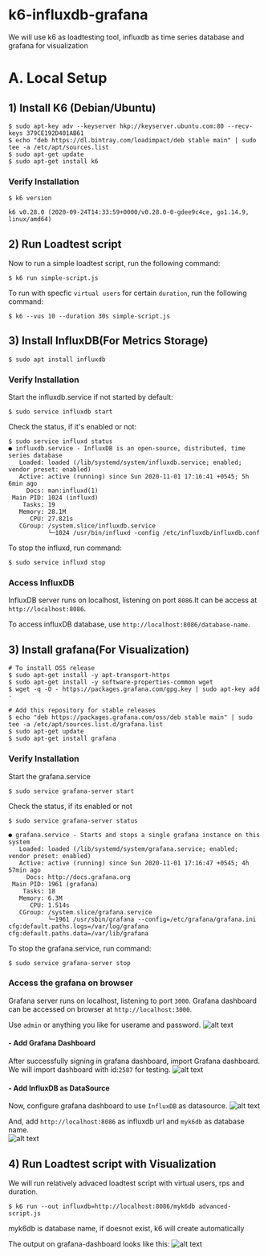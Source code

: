 # k6-influxdb-grafana
We will use k6 as loadtesting tool, influxdb as time series database and grafana for visualization
# A. Local Setup 
## 1) Install K6 (Debian/Ubuntu)
```
$ sudo apt-key adv --keyserver hkp://keyserver.ubuntu.com:80 --recv-keys 379CE192D401AB61
$ echo "deb https://dl.bintray.com/loadimpact/deb stable main" | sudo tee -a /etc/apt/sources.list
$ sudo apt-get update
$ sudo apt-get install k6
```

### Verify Installation
```
$ k6 version

k6 v0.28.0 (2020-09-24T14:33:59+0000/v0.28.0-0-gdee9c4ce, go1.14.9, linux/amd64)

```
## 2) Run Loadtest script 

Now to run a simple loadtest script, run the following command:
```
$ k6 run simple-script.js
```
To run with specfic `virtual users` for certain `duration`, run the following command:
```
$ k6 --vus 10 --duration 30s simple-script.js
```

## 3) Install InfluxDB(For Metrics Storage)
```
$ sudo apt install influxdb
```
### Verify Installation
Start the influxdb.service if not started by default:
```
$ sudo service influxdb start
```
Check the status, if it's enabled or not:
```
$ sudo service influxd status
● influxdb.service - InfluxDB is an open-source, distributed, time series database
   Loaded: loaded (/lib/systemd/system/influxdb.service; enabled; vendor preset: enabled)
   Active: active (running) since Sun 2020-11-01 17:16:41 +0545; 5h 6min ago
     Docs: man:influxd(1)
 Main PID: 1024 (influxd)
    Tasks: 19
   Memory: 28.1M
      CPU: 27.821s
   CGroup: /system.slice/influxdb.service
           └─1024 /usr/bin/influxd -config /etc/influxdb/influxdb.conf
```
To stop the influxd, run command:
```
$ sudo service influxd stop
```

### Access InfluxDB
InfluxDB server runs on localhost, listening on port `8086`.It can be access at `http://localhost:8086`.

To access influxDB database, use `http://localhost:8086/database-name`.


## 3) Install grafana(For Visualization)
```
# To install OSS release
$ sudo apt-get install -y apt-transport-https
$ sudo apt-get install -y software-properties-common wget
$ wget -q -O - https://packages.grafana.com/gpg.key | sudo apt-key add -

# Add this repository for stable releases
$ echo "deb https://packages.grafana.com/oss/deb stable main" | sudo tee -a /etc/apt/sources.list.d/grafana.list
$ sudo apt-get update
$ sudo apt-get install grafana

```

### Verify Installation
Start the grafana.service 
```
$ sudo service grafana-server start
```
Check the status, if its enabled or not
```
$ sudo service grafana-server status

● grafana.service - Starts and stops a single grafana instance on this system
   Loaded: loaded (/lib/systemd/system/grafana.service; enabled; vendor preset: enabled)
   Active: active (running) since Sun 2020-11-01 17:16:47 +0545; 4h 57min ago
     Docs: http://docs.grafana.org
 Main PID: 1961 (grafana)
    Tasks: 18
   Memory: 6.3M
      CPU: 1.514s
   CGroup: /system.slice/grafana.service
           └─1961 /usr/sbin/grafana --config=/etc/grafana/grafana.ini cfg:default.paths.logs=/var/log/grafana cfg:default.paths.data=/var/lib/grafana
```
To stop the grafana.service, run command:

```
$ sudo service grafana-server stop
```

### Access the grafana on browser

Grafana server runs on localhost, listening to port `3000`.
Grafana dashboard can be accessed on browser at `http://localhost:3000`.

Use `admin` or anything you like for userame and password.
![alt text](https://github.com/limbuu/k6-influxdb-grafana/blob/main/images/grafana-login.png)

#### - Add Grafana Dashboard
After successfully signing in grafana dashboard, import Grafana dashboard. 
We will import dashboard with id:`2587` for testing.
![alt text](https://github.com/limbuu/k6-influxdb-grafana/blob/main/images/grafana-setup1.png)

#### - Add InfluxDB as DataSource
Now, configure grafana dashboard to use `InfluxDB` as datasource.
![alt text](https://github.com/limbuu/k6-influxdb-grafana/blob/main/images/grafana-setup2.png)

And, add `http://localhost:8086` as influxdb url and `myk6db` as database name.  
![alt text](https://github.com/limbuu/k6-influxdb-grafana/blob/main/images/influxdb-setup.png)

## 4) Run Loadtest script with Visualization

We will run relatively advaced loadtest script with virtual users, rps and duration. 

```
$ k6 run --out influxdb=http://localhost:8086/myk6db advanced-script.js
```
myk6db is database name, if doesnot exist, k6 will create automatically

 
The output on grafana-dashboard looks like this:
![alt text](https://github.com/limbuu/k6-influxdb-grafana/blob/main/images/grafna-dashboard-output.png)

















